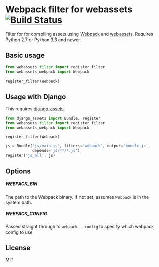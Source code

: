 # Webpack filter for webassets [![Build Status](https://travis-ci.org/suryakencana/webassets-webpack.svg?branch=master)](https://travis-ci.org/suryakencana/webassets-webpack)


Filter for for compiling assets using [Webpack](ttps://webpack.js.org) and [webassets](http://webassets.readthedocs.org). Requires Python 2.7 or Python 3.3 and newer.

## Basic usage

```python
from webassets.filter import register_filter
from webassets_webpack import Webpack

register_filter(Webpack)
```

## Usage with Django

This requires [django-assets](http://django-assets.readthedocs.org).

```python
from django_assets import Bundle, register
from webassets.filter import register_filter
from webassets_webpack import Webpack

register_filter(Webpack)

js = Bundle('js/main.js', filters='webpack', output='bundle.js',
            depends='js/**/*.js')
register('js_all', js)
```

## Options

##### WEBPACK_BIN

The path to the Webpack binary. If not set, assumes ``Webpack`` is in the system path.

##### WEBPACK_CONFIG

Passed straight through to ``webpack --config`` to specify which webpack
      config to use

## License

MIT
